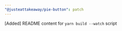 ```yaml
---
"@justeattakeaway/pie-button": patch
---
```


[Added] README content for `yarn build --watch` script
